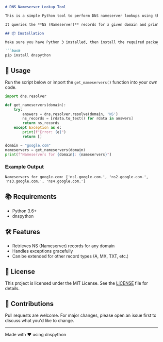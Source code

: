 ````markdown
# DNS Nameserver Lookup Tool

This is a simple Python tool to perform DNS nameserver lookups using the [`dnspython`](https://www.dnspython.org/) library.

It queries the **NS (Nameserver)** records for a given domain and prints the results.

## 📦 Installation

Make sure you have Python 3 installed, then install the required package:

```bash
pip install dnspython
````

## 🚀 Usage

Run the script below or import the `get_nameservers()` function into your own code.

```python
import dns.resolver

def get_nameservers(domain):
    try:
        answers = dns.resolver.resolve(domain, 'NS')
        ns_records = [rdata.to_text() for rdata in answers]
        return ns_records
    except Exception as e:
        print(f"Error: {e}")
        return []

domain = "google.com"
nameservers = get_nameservers(domain)
print(f"Nameservers for {domain}: {nameservers}")
```

### Example Output

```
Nameservers for google.com: ['ns1.google.com.', 'ns2.google.com.', 'ns3.google.com.', 'ns4.google.com.']
```

## 📚 Requirements

* Python 3.6+
* dnspython

## 🛠️ Features

* Retrieves NS (Nameserver) records for any domain
* Handles exceptions gracefully
* Can be extended for other record types (A, MX, TXT, etc.)

## 📄 License

This project is licensed under the MIT License. See the [LICENSE](LICENSE) file for details.

## 🙌 Contributions

Pull requests are welcome. For major changes, please open an issue first to discuss what you'd like to change.

---

Made with ❤️ using dnspython

```
